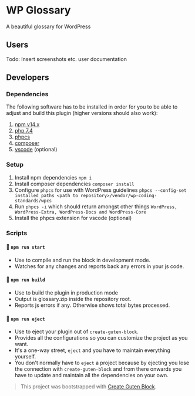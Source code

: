# WP Glossary
A beautiful glossary for WordPress

## Users
Todo: Insert screenshots etc. user documentation

## Developers
### Dependencies
The following software has to be installed in order for you to be able to adjust and build this plugin (higher versions should also work):
1. [npm v14.x](https://github.com/nodesource/distributions)
2. [php 7.4](https://www.php.net/)
3. [phpcs](https://github.com/squizlabs/PHP_CodeSniffer)
4. [composer](https://getcomposer.org/)
5. [vscode](https://code.visualstudio.com/) (optional)
### Setup
1. Install npm dependencies `npm i`
2. Install composer dependencies `composer install`
3. Configure `phpcs` for use with WordPress guidelines `phpcs --config-set installed_paths <path to repository>/vendor/wp-coding-standards/wpcs`
4. Run `phpcs -i` which should return amongst other things `WordPress, WordPress-Extra, WordPress-Docs and WordPress-Core`
5. Install the phpcs extension for vscode (optional)
### Scripts
#### 📝  `npm run start`
- Use to compile and run the block in development mode.
- Watches for any changes and reports back any errors in your js code.
#### 📝  `npm run build`
- Use to build the plugin in production mode
- Output is glossary.zip inside the repository root.
- Reports js errors if any. Otherwise shows total bytes processed.
#### 📝  `npm run eject`
- Use to eject your plugin out of `create-guten-block`.
- Provides all the configurations so you can customize the project as you want.
- It's a one-way street, `eject` and you have to maintain everything yourself.
- You don't normally have to `eject` a project because by ejecting you lose the connection with `create-guten-block` and from there onwards you have to update and maintain all the dependencies on your own.

> This project was bootstrapped with [Create Guten Block](https://github.com/ahmadawais/create-guten-block).